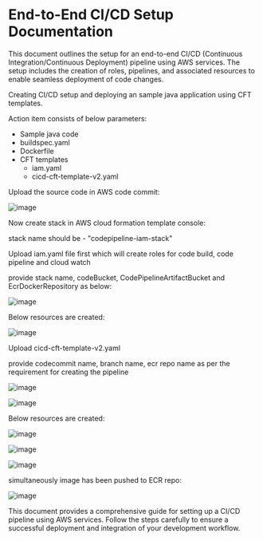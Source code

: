 # End-to-End CI/CD Setup Documentation

This document outlines the setup for an end-to-end CI/CD (Continuous Integration/Continuous Deployment) pipeline using AWS services. The setup includes the creation of roles, pipelines, and associated resources to enable seamless deployment of code changes.

Creating CI/CD setup and deploying an sample java application using CFT templates.

Action item consists of below parameters:

- Sample java code
- buildspec.yaml 
- Dockerfile
- CFT templates
   - iam.yaml 
   - cicd-cft-template-v2.yaml

Upload the source code in AWS code commit:

![image](https://github.com/vikash123567/End-to-End-CI-CD-Setup-Documentation/assets/96052543/43f9f39d-245f-49de-99da-96f6c95b4b6d)

Now create stack in AWS cloud formation template console:

stack name should be - "codepipeline-iam-stack"

Upload iam.yaml file first which will create roles for code build, code pipeline and cloud watch 

provide stack name, codeBucket, CodePipelineArtifactBucket and EcrDockerRepository as below:

![image](https://github.com/vikash123567/End-to-End-CI-CD-Setup-Documentation/assets/96052543/cf35a719-4d71-421c-b5b3-504e977ef22a)

Below resources are created:

![image](https://github.com/vikash123567/End-to-End-CI-CD-Setup-Documentation/assets/96052543/6fc5eb84-0e18-4303-af30-ecb62db0d8b0)

Upload cicd-cft-template-v2.yaml

provide codecommit name, branch name, ecr repo name as per the requirement for creating the pipeline

![image](https://github.com/vikash123567/End-to-End-CI-CD-Setup-Documentation/assets/96052543/d863face-5dbc-4197-9c22-f64612749f4e)

![image](https://github.com/vikash123567/End-to-End-CI-CD-Setup-Documentation/assets/96052543/b003feaa-1419-45c0-99bd-1e675d9b30ab)

Below resources are created:

![image](https://github.com/vikash123567/End-to-End-CI-CD-Setup-Documentation/assets/96052543/b7463c24-b644-4513-bd9c-0306c0f47395)

![image](https://github.com/vikash123567/End-to-End-CI-CD-Setup-Documentation/assets/96052543/68fc8945-111c-4436-80ea-ca482e99ca5d)

![image](https://github.com/vikash123567/End-to-End-CI-CD-Setup-Documentation/assets/96052543/27191887-6331-4952-be57-d0f3c544cb3f)

simultaneously image has been pushed to ECR repo:

![image](https://github.com/vikash123567/End-to-End-CI-CD-Setup-Documentation/assets/96052543/c66f778e-220c-4510-af00-e8f5cb7a28a1)

This document provides a comprehensive guide for setting up a CI/CD pipeline using AWS services. Follow the steps carefully to ensure a successful deployment and integration of your development workflow.
